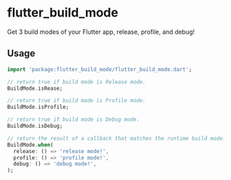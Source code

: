 # flutter_build_mode

Get 3 build modes of your Flutter app, release, profile, and debug!

## Usage
```dart
import 'package:flutter_build_mode/flutter_build_mode.dart';

// return true if build mode is Release mode.
BuildMode.isRease;

// return true if build mode is Profile mode.
BuildMode.isProfile;

// return true if build mode is Debug mode.
BuildMode.isDebug;

// return the result of a callback that matches the runtime build mode.
BuildMode.when(
  release: () => 'release mode!',
  profile: () => 'profile mode!',
  debug: () => 'debug mode!',
);
```

